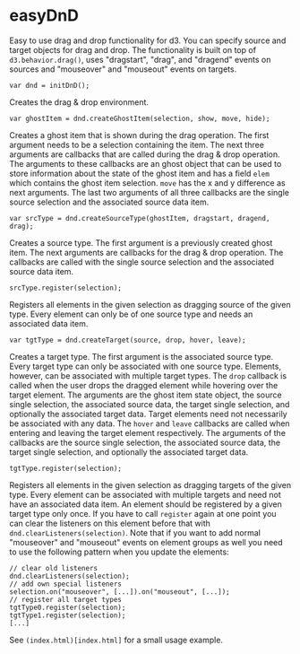 easyDnD
=======

Easy to use drag and drop functionality for d3.
You can specify source and target objects for
drag and drop. The functionality is built on top
of `d3.behavior.drag()`, uses "dragstart", "drag",
and "dragend" events on sources and "mouseover" and
"mouseout" events on targets.

    var dnd = initDnD();

Creates the drag & drop environment.

    var ghostItem = dnd.createGhostItem(selection, show, move, hide);

Creates a ghost item that is shown during the drag operation. The
first argument needs to be a selection containing the item. The next
three arguments are callbacks that are called during the drag & drop
operation. The arguments to these callbacks are an ghost object that
can be used to store information about the state of the ghost item
and has a field `elem` which contains the ghost item selection.
`move` has the x and y difference as next arguments. The last two arguments
of all three callbacks are the single source selection and the
associated source data item.

    var srcType = dnd.createSourceType(ghostItem, dragstart, dragend, drag);

Creates a source type. The first argument is a previously created ghost item.
The next arguments are callbacks for the drag & drop operation. The callbacks
are called with the single source selection and the associated source data item.

    srcType.register(selection);

Registers all elements in the given selection as dragging source of the given
type. Every element can only be of one source type and needs an associated
data item.

    var tgtType = dnd.createTarget(source, drop, hover, leave);

Creates a target type. The first argument is the associated source type.
Every target type can only be associated with one source type. Elements, however,
can be associated with multiple target types. The `drop` callback is called when
the user drops the dragged element while hovering over the target element.
The arguments are the ghost item state object, the source single selection,
the associated source data, the target single selection, and optionally the
associated target data. Target elements need not necessarily be associated with
any data. The `hover` and `leave` callbacks are called when entering and leaving
the target element respectively. The arguments of the callbacks are
the source single selection, the associated source data, the target single
selection, and optionally the associated target data.

    tgtType.register(selection);

Registers all elements in the given selection as dragging targets of the given
type. Every element can be associated with multiple targets and need not have
an associated data item. An element should be registered by a given target
type only once. If you have to call `register` again at one point you can
clear the listeners on this element before that with `dnd.clearListeners(selection)`.
Note that if you want to add normal "mouseover" and "mouseout" events on element
groups as well you need to use the following pattern when you update the elements:

    // clear old listeners
    dnd.clearListeners(selection);
    // add own special listeners
    selection.on("mouseover", [...]).on("mouseout", [...]);
    // register all target types
    tgtType0.register(selection);
    tgtType1.register(selection);
    [...]

See `(index.html)[index.html]` for a small usage example.
